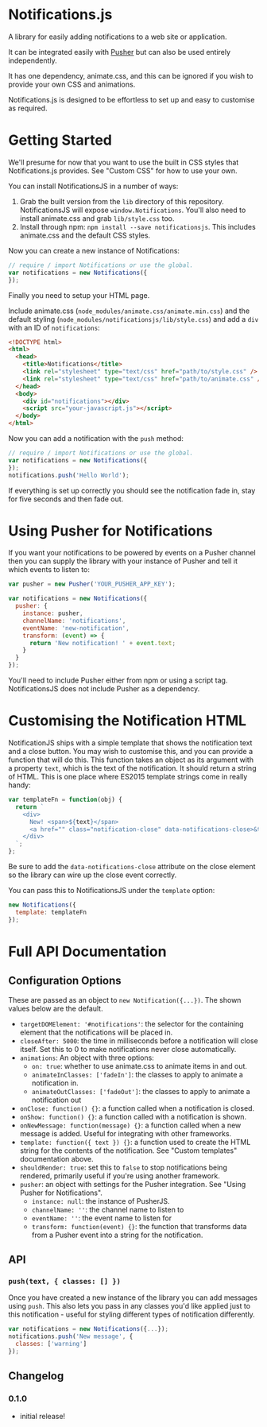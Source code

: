 # Notifications.js

A library for easily adding notifications to a web site or application.

It can be integrated easily with [Pusher](http://pusher.com) but can also be used entirely independently.

It has one dependency, animate.css, and this can be ignored if you wish to provide your own CSS and animations.

Notifications.js is designed to be effortless to set up and easy to customise as required.

# Getting Started

We'll presume for now that you want to use the built in CSS styles that Notifications.js provides. See "Custom CSS" for how to use your own.

You can install NotificationsJS in a number of ways:

1. Grab the built version from the `lib` directory of this repository. NotificationsJS will expose `window.Notifications`. You'll also need to install animate.css and grab `lib/style.css` too.
2. Install through npm: `npm install --save notificationsjs`. This includes animate.css and the default CSS styles.

Now you can create a new instance of Notifications:

```javascript
// require / import Notifications or use the global.
var notifications = new Notifications({
});
```

Finally you need to setup your HTML page.

Include animate.css (`node_modules/animate.css/animate.min.css`) and the default styling (`node_modules/notificationsjs/lib/style.css`) and add a `div` with an ID of `notifications`:

```html
<!DOCTYPE html>
<html>
  <head>
    <title>Notifications</title>
    <link rel="stylesheet" type="text/css" href="path/to/style.css" />
    <link rel="stylesheet" type="text/css" href="path/to/animate.css" />
  </head>
  <body>
    <div id="notifications"></div>
    <script src="your-javascript.js"></script>
  </body>
</html>
```

Now you can add a notification with the `push` method:

```javascript
// require / import Notifications or use the global.
var notifications = new Notifications({
});
notifications.push('Hello World');
```

If everything is set up correctly you should see the notification fade in, stay for five seconds and then fade out.

# Using Pusher for Notifications

If you want your notifications to be powered by events on a Pusher channel then you can supply the library with your instance of Pusher and tell it which events to listen to:

```javascript
var pusher = new Pusher('YOUR_PUSHER_APP_KEY');

var notifications = new Notifications({
  pusher: {
    instance: pusher,
    channelName: 'notifications',
    eventName: 'new-notification',
    transform: (event) => {
      return 'New notification! ' + event.text;
    }
  }
});
```

You'll need to include Pusher either from npm or using a script tag. NotificationsJS does not include Pusher as a dependency.

# Customising the Notification HTML

NotificationJS ships with a simple template that shows the notification text and a close button. You may wish to customise this, and you can provide a function that will do this. This function takes an object as its argument with a property `text`, which is the text of the notification. It should return a string of HTML. This is one place where ES2015 template strings come in really handy:

```js
var templateFn = function(obj) {
  return `
    <div>
      New! <span>${text}</span>
      <a href="" class="notification-close" data-notifications-close>&times;</a>
    </div>
  `;
};
```

Be sure to add the `data-notifications-close` attribute on the close element so the library can wire up the close event correctly.

You can pass this to NotificationsJS under the `template` option:

```js
new Notifications({
  template: templateFn
});
```

# Full API Documentation

## Configuration Options

These are passed as an object to `new Notification({...})`. The shown values below are the default.

- `targetDOMElement: '#notifications'`: the selector for the containing element that the notifications will be placed in.
- `closeAfter: 5000`: the time in milliseconds before a notification will close itself. Set this to 0 to make notifications never close automatically.
- `animations`: An object with three options:
    - `on: true`: whether to use animate.css to animate items in and out.
    - `animateInClasses: ['fadeIn']`: the classes to apply to animate a notification in.
    - `animateOutClasses: ['fadeOut']`: the classes to apply to animate a notification out
- `onClose: function() {}`: a function called when a notification is closed.
- `onShow: function() {}`: a function called with a notification is shown.
- `onNewMessage: function(message) {}`: a function called when a new message is added. Useful for integrating with other frameworks.
- `template: function({ text }) {}`: a function used to create the HTML string for the contents of the notification. See "Custom templates" documentation above.
- `shouldRender: true`: set this to `false` to stop notifications being rendered, primarily useful if you're using another framework.
- `pusher`: an object with settings for the Pusher integration. See "Using Pusher for Notifications".
    - `instance: null`: the instance of PusherJS.
    - `channelName: ''`: the channel name to listen to
    - `eventName: ''`: the event name to listen for
    - `transform: function(event) {}`: the function that transforms data from a Pusher event into a string for the notification.

      
## API

### `push(text, { classes: [] })`

Once you have created a new instance of the library you can add messages using `push`. This also lets you pass in any classes you'd like applied just to this notification - useful for styling different types of notification differently.

```javascript
var notifications = new Notifications({...});
notifications.push('New message', {
  classes: ['warning']
});
```

## Changelog

### 0.1.0
- initial release!


